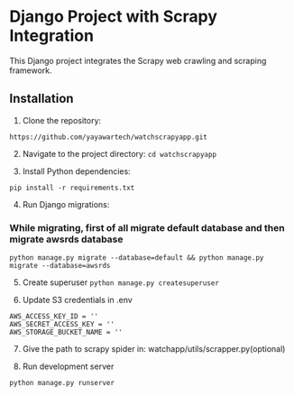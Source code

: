 # Django Project with Scrapy Integration

This Django project integrates the Scrapy web crawling and scraping framework.

## Installation

1. Clone the repository:
``` 
https://github.com/yayawartech/watchscrapyapp.git
```

2. Navigate to the project directory:
```cd watchscrapyapp```

3. Install Python dependencies:
```
pip install -r requirements.txt
```

4. Run Django migrations:
### While migrating, first of all migrate default database and then migrate awsrds database 
```
python manage.py migrate --database=default && python manage.py migrate --database=awsrds 
```
5. Create superuser
```python manage.py createsuperuser ```

6. Update S3 credentials in .env
```
AWS_ACCESS_KEY_ID = ''
AWS_SECRET_ACCESS_KEY = ''
AWS_STORAGE_BUCKET_NAME = ''
```

7. Give the path to scrapy spider in: watchapp/utils/scrapper.py(optional)

8. Run development server
```
python manage.py runserver
```